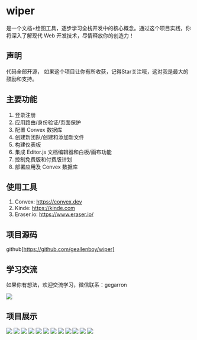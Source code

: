 # wiper

是一个文档+绘图工具，逐步学习全栈开发中的核心概念。通过这个项目实践，你将深入了解现代 Web 开发技术，尽情释放你的创造力！

## 声明

代码全部开源，
如果这个项目让你有所收获，记得Star关注哦，这对我是最大的鼓励和支持。

## 主要功能

1. 登录注册
2. 应用路由/身份验证/页面保护
3. 配置 Convex 数据库
4. 创建新团队/创建和添加新文件
5. 构建仪表板
6. 集成 Editor.js 文档编辑器和白板/画布功能
7. 控制免费版和付费版计划
8. 部署应用及 Convex 数据库

## 使用工具

1. Convex: https://convex.dev
2. Kinde: https://kinde.com
3. Eraser.io: https://www.eraser.io/

## 项目源码

github[https://github.com/geallenboy/wiper]

## 学习交流

如果你有想法，欢迎交流学习，微信联系：gegarron

<img src="./public/mpweixin.png" />

## 项目展示

<img src="./public/page1.png" />
<img src="./public/page2.png" />
<img src="./public/page3.png" />
<img src="./public/page4.png" />
<img src="./public/page5.png" />
<img src="./public/page6.png" />
<img src="./public/page7.png" />
<img src="./public/page8.png" />
<img src="./public/page9.png" />
<img src="./public/page10.png" />
<img src="./public/page11.png" />
<img src="./public/page12.png" />
